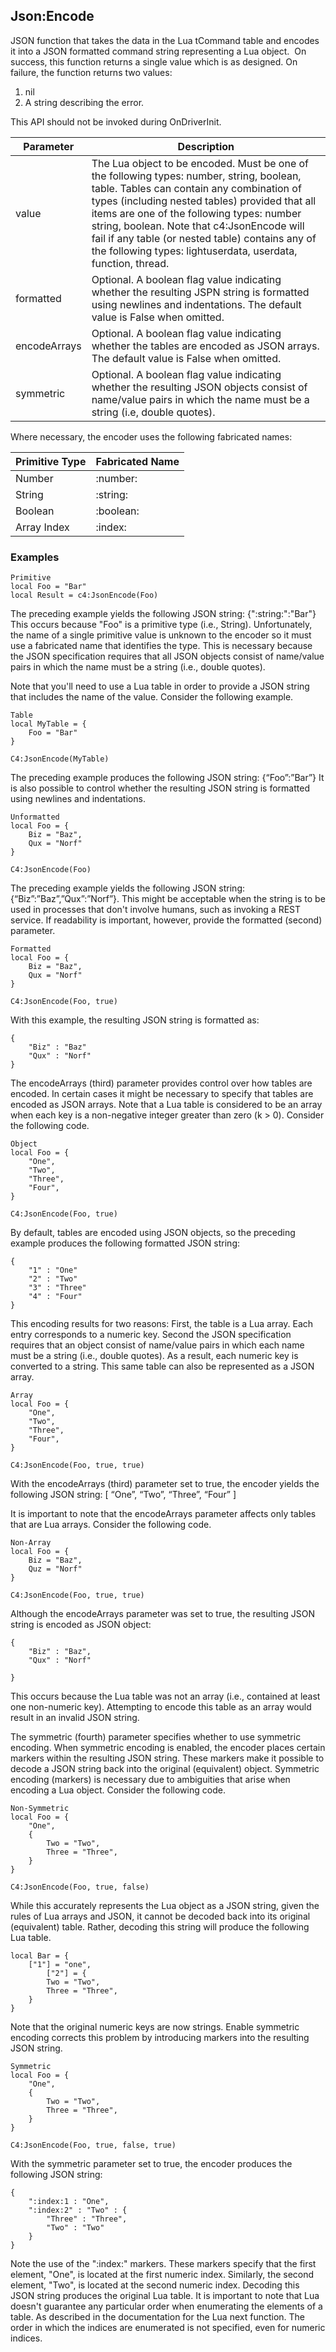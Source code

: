 ## Json:Encode

JSON function that takes the data in the Lua tCommand table and encodes it into a JSON formatted command string
representing a Lua object. 
On success, this function returns a single value which is as designed. On failure, the function returns two
values:

1. nil
2. A string describing the error.

This API should not be invoked during OnDriverInit.


| Parameter | Description |
| --- | --- |
| value | The Lua object to be encoded. Must be one of the following types: number, string, boolean, table. Tables can contain any combination of types (including nested tables) provided that all  items are one of the following types: number string, boolean. Note that c4:JsonEncode will fail  if any table  (or nested table) contains any of the following types: lightuserdata, userdata, function, thread. |
| formatted | Optional. A boolean flag value indicating whether the resulting JSPN string is formatted using newlines and indentations. The default value is False when omitted. |
encodeArrays | Optional. A boolean flag value indicating whether the tables are encoded as JSON arrays. The default value is False when omitted. |
| symmetric | Optional. A boolean flag value indicating whether the resulting JSON objects consist of name/value pairs in which the name must be a string (i.e, double quotes). 

Where necessary, the encoder uses the following fabricated names:

| Primitive Type | Fabricated Name |
| --- | --- |
| Number | :number: |
| String | :string: |
| Boolean | :boolean: |
| Array Index | :index: |


### Examples

```
Primitive
local Foo = "Bar"
local Result = c4:JsonEncode(Foo)
```

The preceding example yields the following JSON string: {":string:":"Bar"} This occurs because "Foo" is a primitive type (i.e., String). Unfortunately, the name of a single primitive value is unknown to the encoder so it must use a fabricated name that identifies the type. This is necessary because the JSON specification requires that all JSON objects consist of name/value pairs in which the name must be a string (i.e., double quotes).

Note that you'll need to use a Lua table in order to provide a JSON string that includes the name of the value.
Consider the following example.

```
Table
local MyTable = {
	Foo = "Bar"
}
```

`C4:JsonEncode(MyTable)`

The preceding example produces the following JSON string: {“Foo”:”Bar”} It is also possible to control whether the resulting JSON string is formatted using newlines and indentations.

```
Unformatted
local Foo = {
	Biz = "Baz",
	Qux = "Norf"
}
```

`C4:JsonEncode(Foo)`

The preceding example yields the following JSON string: {“Biz”:”Baz”,”Qux”:”Norf”}. This might be acceptable when the string is to be used in processes that don't involve humans, such as invoking  a REST service. If readability is important, however, provide the formatted (second) parameter.

```
Formatted
local Foo = {
	Biz = "Baz",
	Qux = "Norf"
}
```

`C4:JsonEncode(Foo, true)`

With this example, the resulting JSON string is formatted as:

```
{
	"Biz" : "Baz"
	"Qux" : "Norf"
} 
```

The encodeArrays (third) parameter provides control over how tables are encoded. In certain cases it might be necessary to specify that tables are encoded as JSON arrays. Note that a Lua table is considered to be an array when each key is a non-negative integer greater than zero (k \> 0). Consider the following code.

```
Object
local Foo = {
	"One",
	"Two",
	"Three",
	"Four",
}
```

`C4:JsonEncode(Foo, true)`

By default, tables are encoded using JSON objects, so the preceding example produces the following formatted 
JSON string:

```
{
	"1" : "One"
	"2" : "Two"
	"3" : "Three"
	"4" : "Four"
}
```

This encoding results for two reasons: First, the table is a Lua array. Each entry corresponds to a numeric key. Second the JSON specification requires that an object consist of name/value pairs in which each name must be a string (i.e., double quotes). As a result, each numeric key is converted to a string. This same table can also be represented as a JSON array.

```
Array
local Foo = {
	"One",
	"Two",
	"Three",
	"Four",
}
```

`C4:JsonEncode(Foo, true, true)`

With the encodeArrays (third) parameter set to true, the encoder yields the following JSON string: [ “One”,
“Two”, “Three”, “Four” ]

It is important to note that the encodeArrays parameter affects only tables that are Lua arrays. Consider the following code.

```
Non-Array
local Foo = {
	Biz = "Baz",
	Quz = "Norf"
}
```

`C4:JsonEncode(Foo, true, true)`

Although the encodeArrays parameter was set to true, the resulting JSON string is encoded as JSON object:

```
{
	"Biz" : "Baz",
	"Qux" : "Norf"

}
```

This occurs because the Lua table was not an array (i.e., contained at least one non-numeric key). Attempting to encode this table as an array would result in an invalid JSON string.

The symmetric (fourth) parameter specifies whether to use symmetric encoding. When symmetric encoding is enabled, the encoder places certain markers within the resulting JSON string. These markers make it possible to decode a JSON string back into the original (equivalent) object. Symmetric encoding (markers) is necessary due to ambiguities that arise when encoding a Lua object. Consider the following code.

```
Non-Symmetric
local Foo = {
	"One",
	{
		Two = "Two",
		Three = "Three",
	}
}
```


`C4:JsonEncode(Foo, true, false)`

While this accurately represents the Lua object as a JSON string, given the rules of Lua arrays and JSON, it cannot be decoded back into its original (equivalent) table. Rather, decoding this string will produce the following Lua table.

```
local Bar = {
	["1"] = "one",
		["2"] = {
		Two = "Two",
		Three = "Three",
	}
}
```

Note that the original numeric keys are now strings. Enable symmetric encoding corrects this problem by introducing markers into the resulting JSON string.

```
Symmetric
local Foo = {
	"One",
	{
		Two = "Two",
		Three = "Three",
    }
}
```

`C4:JsonEncode(Foo, true, false, true)`

With the symmetric parameter set to true, the encoder produces the following JSON string:

```
{
	":index:1 : "One",
	":index:2" : "Two" : {
		"Three" : "Three",
		"Two" : "Two"
	}
}
```

Note the use of the ":index:" markers. These markers specify that the first element, "One", is located at the first numeric index. Similarly, the second element, "Two", is located at the second numeric index. Decoding this JSON string produces the original Lua table. It is important to note that Lua doesn't guarantee any particular order when enumerating the elements of a table. As described in the documentation for the Lua next function. The order in which the indices are enumerated is not specified, even for numeric indices.